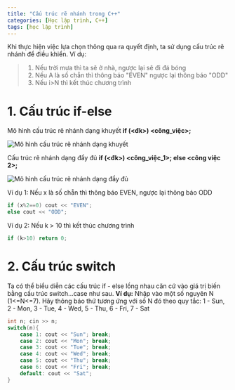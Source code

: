 ```yaml
---
title: "Cấu trúc rẽ nhánh trong C++"
categories: [Học lập trình, C++]
tags: [học lập trình]
---
```

Khi thực hiện việc lựa chọn thông qua ra quyết định, ta sử dụng cấu trúc rẽ nhánh để điều khiển. Ví dụ:
> 1. Nếu trời mưa thì ta sẽ ở nhà, ngược lại sẽ đi đá bóng
> 2. Nếu A là số chẵn thì thông báo "EVEN" ngược lại thông báo "ODD"
> 3. Nếu i>N thì kết thúc chương trình

# 1. Cấu trúc if-else

Mô hình cấu trúc rẽ nhánh dạng khuyết **if (<đk>) <công_việc>;**

![Mô hình cấu trúc rẽ nhánh dạng khuyết](http://thomasabc.xyz/assets/img/if.png)

Cấu trúc rẽ nhánh dạng đầy đủ **if (<đk>) <công_việc_1>; else <công việc 2>;**

![Mô hình cấu trúc rẽ nhánh dạng đầy đủ](http://thomasabc.xyz/assets/img/if-else.png)

Ví dụ 1: Nếu x là số chẵn thì thông báo EVEN, ngược lại thông báo ODD
```cpp
if (x%2==0) cout << "EVEN";
else cout << "ODD";
```
Ví dụ 2: Nếu k > 10 thì kết thúc chương trình
```cpp
if (k>10) return 0;
```

# 2. Cấu trúc switch

Ta có thể biểu diễn các cấu trúc if - else lồng nhau căn cứ vào giá trị biến bằng cấu trúc switch...case như sau.
**Ví dụ:** Nhập vào một số nguyên N (1<=N<=7). Hãy thông báo thứ tương ứng với số N đó theo quy tắc: 1 - Sun, 2 - Mon, 3 - Tue, 4 - Wed, 5 - Thu, 6 - Fri, 7 - Sat

```cpp
int n; cin >> n;
switch(n){
	case 1: cout << "Sun"; break;
	case 2: cout << "Mon"; break;
	case 3: cout << "Tue"; break;
	case 4: cout << "Wed"; break;
	case 5: cout << "Thu"; break;
	case 6: cout << "Fri"; break;
	default: cout << "Sat";
}
```
